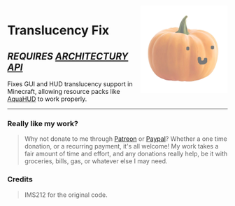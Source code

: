 <img width="200" src="common/src/main/resources/assets/translucencyfix/icon.jpeg" alt="icon" align="right">
<div align="left">
<h1>Translucency Fix</h1>
<h2><i>REQUIRES <a href="https://modrinth.com/mod/architectury-api">ARCHITECTURY API</a></i></h2>
Fixes GUI and HUD translucency support in Minecraft, allowing resource packs like <a href="https://modrinth.com/resourcepack/aquahud">AquaHUD</a> to work properly.

</div>

---

### Really like my work?
>Why not donate to me through [Patreon](https://www.patreon.com/ruvaldak) or [Paypal](https://www.paypal.com/donate/?business=UG8YD9M47D8ZN&no_recurring=0&item_name=Thank+you+so+much+for+your+interest+in+supporting+to+me%21+Every+cent+encourages+me+to+work+harder+on+my+projects.&currency_code=USD)? Whether a one time donation, or a recurring payment, it's all welcome! My work takes a fair amount of time and effort, and any donations really help, be it with groceries, bills, gas, or whatever else I may need.


### Credits
> IMS212 for the original code.